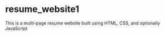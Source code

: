 # resume_website1
This is a multi-page resume website built using HTML, CSS, and optionally JavaScript
